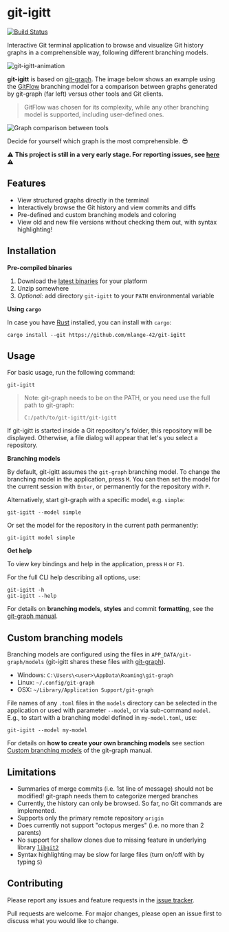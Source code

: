 # git-igitt

[![Build Status](https://travis-ci.com/mlange-42/git-igitt.svg?branch=master)](https://travis-ci.com/mlange-42/git-igitt)

Interactive Git terminal application to browse and visualize Git history graphs in a comprehensible way, following different branching models.

![git-igitt-animation](https://user-images.githubusercontent.com/44003176/104823331-af30cd00-5849-11eb-97b5-1bea6efc133c.gif)

**git-igitt** is based on [git-graph](https://github.com/mlange-42/git-graph). The image below shows an example using the [GitFlow](https://nvie.com/posts/a-successful-git-branching-model/) branching model for a comparison between graphs generated by git-graph (far left) versus other tools and Git clients. 

> GitFlow was chosen for its complexity, while any other branching model is supported, including user-defined ones.

![Graph comparison between tools](https://user-images.githubusercontent.com/44003176/103466403-36a81780-4d45-11eb-90cc-167d210d7a52.png)

Decide for yourself which graph is the most comprehensible. :sunglasses:

:warning: **This project is still in a very early stage. For reporting issues, see [here](#contributing)** :warning:

## Features

* View structured graphs directly in the terminal
* Interactively browse the Git history and view commits and diffs
* Pre-defined and custom branching models and coloring
* View old and new file versions without checking them out, with syntax highlighting!

## Installation

**Pre-compiled binaries**

1. Download the [latest binaries](https://github.com/mlange-42/git-igitt/releases) for your platform
2. Unzip somewhere
3. *Optional:* add directory `git-igitt` to your `PATH` environmental variable

**Using `cargo`**

In case you have [Rust](https://www.rust-lang.org/) installed, you can install with `cargo`:

```
cargo install --git https://github.com/mlange-42/git-igitt
```

## Usage

For basic usage, run the following command:

```
git-igitt
```

> Note: git-graph needs to be on the PATH, or you need use the full path to git-graph:
> 
> ```
> C:/path/to/git-igitt/git-igitt
> ```

If git-igitt is started inside a Git repository's folder, this repository will be displayed. Otherwise, a file dialog will appear that let's you select a repository.

**Branching models**

By default, git-igitt assumes the `git-graph` branching model. To change the branching model in the application, press `M`. You can then set the model for the current session with `Enter`, or permanently for the repository with `P`. 

Alternatively, start git-graph with a specific model, e.g. `simple`:

```
git-igitt --model simple
```

Or set the model for the repository in the current path permanently:

```
git-igitt model simple
```

**Get help**

To view key bindings and help in the application, press `H` or `F1`. 

For the full CLI help describing all options, use:

```
git-igitt -h
git-igitt --help
```

For details on **branching models**, **styles** and commit **formatting**, see the [git-graph manual](https://github.com/mlange-42/git-graph/blob/master/docs/manual.md).

## Custom branching models

Branching models are configured using the files in `APP_DATA/git-graph/models` (git-igitt shares these files with [git-graph](https://github.com/mlange-42/git-graph)).

* Windows: `C:\Users\<user>\AppData\Roaming\git-graph`
* Linux: `~/.config/git-graph`
* OSX: `~/Library/Application Support/git-graph`

File names of any `.toml` files in the `models` directory can be selected in the application or used with parameter `--model`, or via sub-command `model`. E.g., to start with a branching model defined in `my-model.toml`, use:

```
git-igitt --model my-model
```

For details on **how to create your own branching models** see section 
[Custom branching models](https://github.com/mlange-42/git-graph/blob/master/docs/manual.md#custom-branching-models) of the git-graph manual.

## Limitations

* Summaries of merge commits (i.e. 1st line of message) should not be modified! git-graph needs them to categorize merged branches
* Currently, the history can only be browsed. So far, no Git commands are implemented.
* Supports only the primary remote repository `origin`
* Does currently not support "octopus merges" (i.e. no more than 2 parents)
* No support for shallow clones due to missing feature in underlying library [`libgit2`](https://github.com/libgit2/libgit2)
* Syntax highlighting may be slow for large files (turn on/off with by typing `S`)

## Contributing

Please report any issues and feature requests in the [issue tracker](https://github.com/mlange-42/git-igitt/issues).

Pull requests are welcome. For major changes, please open an issue first to discuss what you would like to change.
